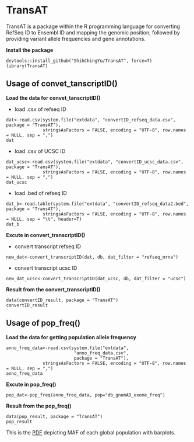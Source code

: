 # TransAT
TransAT is a package within the R programming language for converting RefSeq ID to Ensembl ID and mapping the genomic position, followed by providing variant allele frequencies and gene annotations.

**Install the package**
```{r setup}
devtools::install_github("ShihChingYu/TransAT", force=T)
library(TransAT)
```

## Usage of convet_tanscriptID()

**Load the data for convet_tanscriptID()**

- load .csv of refseq ID
```{r}
dat<-read.csv(system.file("extdata", "convertID_refseq_data.csv", package = "TransAT"),
              stringsAsFactors = FALSE, encoding = "UTF-8", row.names = NULL, sep = ",")
dat
```

- load .csv of UCSC ID
```{r}
dat_ucsc<-read.csv(system.file("extdata", "convertID_ucsc_data.csv", package = "TransAT"),
              stringsAsFactors = FALSE, encoding = "UTF-8", row.names = NULL, sep = ",")
dat_ucsc
```

- load .bed of refseq ID
```{r}
dat_b<-read.table(system.file("extdata", "convertID_refseq_data2.bed", package = "TransAT"),
              stringsAsFactors = FALSE, encoding = "UTF-8", row.names = NULL, sep = "\t", header=T)
dat_b
```

**Excute in convert_transcriptID()**

- convert transcript refseq ID
```{r}
new_dat<-convert_transcriptID(dat, db, dat_filter = "refseq_mrna")
```

- convert transcript ucsc ID
```{r}
new_dat_ucsc<-convert_transcriptID(dat_ucsc, db, dat_filter = "ucsc")
```

**Result from the convert_transcriptID()**
```{r}
data(convertID_result, package = "TransAT")
convertID_result
```

## Usage of pop_freq()

**Load the data for getting population allele frequency**
```{r}
anno_freq_data<-read.csv(system.file("extdata",
                          "anno_freq_data.csv",
                          package = "TransAT"),
              stringsAsFactors = FALSE, encoding = "UTF-8", row.names = NULL, sep = ",")
anno_freq_data
```

**Excute in pop_freq()**
```{r}
pop_dat<-pop_freq(anno_freq_data, pop="db_gnomAD_exome_freq")
```

**Result from the pop_freq()**
```{r}
data(pop_result, package = "TransAT")
pop_result
```

This is the [PDF](https://github.com/ShihChingYu/TransAT/blob/master/data-raw/plots.pdf) depicting MAF of each global population with barplots.
